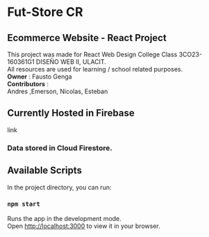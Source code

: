 # Fut-Store CR 
## Ecommerce Website - React Project
This project was made for React Web Design College Class 3CO23-160361G1 DISEÑO WEB II, ULACIT. \
All resources are used for learning / school related purposes. \
**Owner** : Fausto Genga \
**Contributors** : \
Andres ,Emerson, Nicolas, Esteban
## Currently Hosted in Firebase
link
### Data stored in Cloud Firestore.
## Available Scripts
In the project directory, you can run:
### `npm start`
Runs the app in the development mode.\
Open [http://localhost:3000](http://localhost:3000) to view it in your browser.
